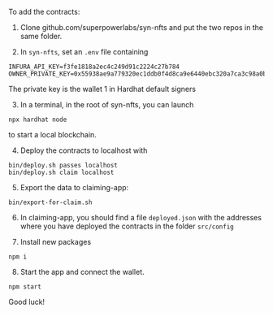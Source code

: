 To add the contracts:

1. Clone github.com/superpowerlabs/syn-nfts and put the two repos in the same folder.

2. In `syn-nfts`, set an `.env` file containing

```
INFURA_API_KEY=f3fe1818a2ec4c249d91c2224c27b784
OWNER_PRIVATE_KEY=0x55938ae9a779320ec1ddb0f4d8ca9e6440ebc320a7ca3c98a0b453b1ddf2b17a
```

The private key is the wallet 1 in Hardhat default signers

3. In a terminal, in the root of syn-nfts, you can launch

```
npx hardhat node
```

to start a local blockchain.

4. Deploy the contracts to localhost with

```
bin/deploy.sh passes localhost
bin/deploy.sh claim localhost
```

5. Export the data to claiming-app:

```
bin/export-for-claim.sh
```

6. In claiming-app, you should find a file `deployed.json` with the addresses where you have deployed the contracts in the folder `src/config`

7. Install new packages

```
npm i
```

8. Start the app and connect the wallet.

```
npm start
```

Good luck!
